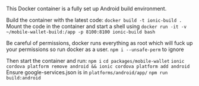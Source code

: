 This Docker container is a fully set up Android build environment.

Build the container with the latest code: `docker build -t ionic-build .`
Mount the code in the container and start a shell using `docker run -it -v ~/mobile-wallet-build:/app -p 8100:8100 ionic-build bash`

Be careful of permissions, docker runs everything as root which will fuck up your permissions so run docker as a user.
`npm i --unsafe-perm` to ignore

Then start the container and run:
`npm i`
`cd packages/mobile-wallet`
`ionic cordova platform remove android && ionic cordova platform add android`
Ensure google-services.json is in `platforms/android/app/`
`npm run build:android`